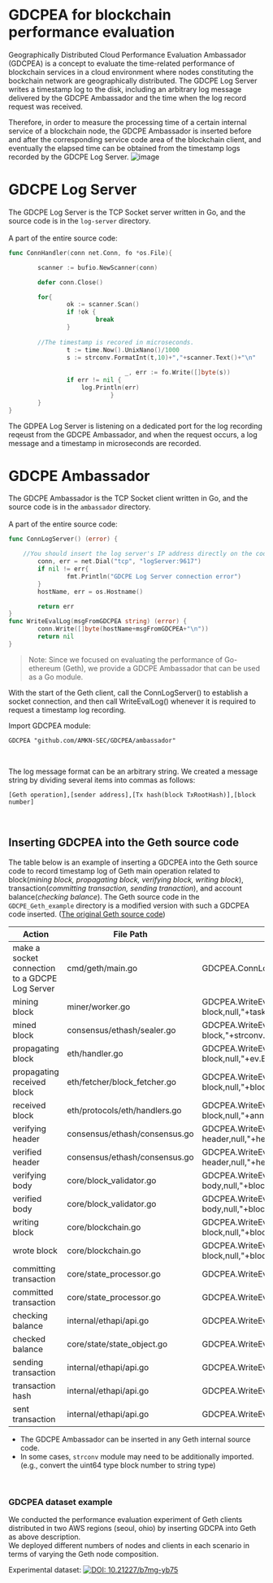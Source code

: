 # GDCPEA for blockchain performance evaluation
Geographically Distributed Cloud Performance Evaluation Ambassador (GDCPEA) is a concept to evaluate the time-related performance of blockchain services in a cloud environment where nodes constituting the bockchain network are geographically distributed. The GDCPE Log Server writes a timestamp log to the disk, including an arbitrary log message delivered by the GDCPE Ambassador and the time when the log record request was received.

Therefore, in order to measure the processing time of a certain internal service of a blockchain node, the GDCPE Ambassador is inserted before and after the corresponding service code area of the blockchain client, and eventually the elapsed time can be obtained from the timestamp logs recorded by the GDCPE Log Server.
![image](https://github.com/AMKNSEC-LAB/GDCPEA/assets/73007944/7c0ae473-82f8-4180-b9f7-0f4e64f177b5)

# GDCPE Log Server
The GDCPE Log Server is the TCP Socket server written in Go, and the source code is in the `log-server` directory.  
<br>
A part of the entire source code:
```go
func ConnHandler(conn net.Conn, fo *os.File){

        scanner := bufio.NewScanner(conn)

        defer conn.Close()

        for{
                ok := scanner.Scan()
                if !ok {
                        break
                }
		
		//The timestamp is recored in microseconds.
                t := time.Now().UnixNano()/1000
                s := strconv.FormatInt(t,10)+","+scanner.Text()+"\n"
                
								_, err := fo.Write([]byte(s))
                if err != nil {
	                log.Println(err)
						    }
        }
}
```
The GDPEA Log Server is listening on a dedicated port for the log recording reqeust from the GDCPE Ambassador, and when the request occurs, a log message and a timestamp in microseconds are recorded.
<br>

# GDCPE Ambassador
The GDCPE Ambassador is the TCP Socket client written in Go, and the source code is in the `ambassador` directory.  
<br>
A part of the entire source code:
```go
func ConnLogServer() (error) {

	//You should insert the log server's IP address directly on the code or map it to the DNS address within the host file.
        conn, err = net.Dial("tcp", "logServer:9617")
        if nil != err{
                fmt.Println("GDCPE Log Server connection error")
        }
        hostName, err = os.Hostname()

        return err
}
func WriteEvalLog(msgFromGDCPEA string) (error) {
        conn.Write([]byte(hostName+msgFromGDCPEA+"\n"))
        return nil
}
```
> Note: Since we focused on evaluating the performance of Go-ethereum (Geth), we provide a GDCPE Ambassador that can be used as a Go module.

With the start of the Geth client, call the ConnLogServer() to establish a socket connection, and then call WriteEvalLog() whenever it is required to request a timestamp log recording. 

Import GDCPEA module:
```angular2
GDCPEA "github.com/AMKN-SEC/GDCPEA/ambassador"
```

<br>

The log message format can be an arbitrary string. We created a message string by dividing several items into commas as follows:
```angular2
[Geth operation],[sender address],[Tx hash(block TxRootHash)],[block number]
```
<br>

## Inserting GDCPEA into the Geth source code
The table below is an example of inserting a GDCPEA into the Geth source code to record timestamp log of Geth main operation related to block(_mining block, propagating block, verifying block, writing block_), transaction(_committing transaction, sending tranaction_), and account balance(_checking balance_).
The Geth source code in the `GDCPE_Geth_example` directory is a modified version with such a GDCPEA code inserted. ([The original Geth source code](https://github.com/ethereum/go-ethereum.git))

| Action | File Path | GDCPEA Code / Log Message (Example) |
| --- | --- | --- |
| make a socket connection to a GDCPE Log Server | cmd/geth/main.go | GDCPEA.ConnLogServer() |
| mining block | miner/worker.go | GDCPEA.WriteEvalLog(",mining block,null,"+task.block.TxHash().String()+","+strconv.FormatUint(task.block.NumberU64(),10)) |
| mined block | consensus/ethash/sealer.go | GDCPEA.WriteEvalLog(",mined block,"+strconv.FormatInt(attempts,10)+","+block.TxHash().String()+","+strconv.FormatUint(number,10)) |
| propagating block | eth/handler.go | GDCPEA.WriteEvalLog(",propagating block,null,"+ev.Block.TxHash().String()+","+strconv.FormatUint(ev.Block.NumberU64(),10)) |
| propagating received block | eth/fetcher/block_fetcher.go | GDCPEA.WriteEvalLog(",propagating received block,null,"+block.Header().TxHash.String()+","+strconv.FormatUint(block.Header().Number.Uint64(),10)) |
| received block | eth/protocols/eth/handlers.go | GDCPEA.WriteEvalLog(",received block,null,"+ann.Block.TxHash().String()+","+strconv.FormatUint(ann.Block.NumberU64(),10)) |
| verifying header | consensus/ethash/consensus.go | GDCPEA.WriteEvalLog(",verifying header,null,"+header.TxHash.String()+","+strconv.FormatUint(header.Number.Uint64(),10)) |
| verified header | consensus/ethash/consensus.go | GDCPEA.WriteEvalLog(",verified header,null,"+header.TxHash.String()+","+strconv.FormatUint(header.Number.Uint64(),10)) |
| verifying body | core/block_validator.go | GDCPEA.WriteEvalLog(",verifying body,null,"+block.TxHash().String()+","+strconv.FormatUint(block.NumberU64(),10)) |
| verified body | core/block_validator.go | GDCPEA.WriteEvalLog(",verified body,null,"+block.TxHash().String()+","+strconv.FormatUint(block.NumberU64(),10)) |
| writing block | core/blockchain.go | GDCPEA.WriteEvalLog(",writing block,null,"+block.TxHash().String()+","+strconv.FormatUint(block.NumberU64(),10)) |
| wrote block | core/blockchain.go | GDCPEA.WriteEvalLog(",wrote block,null,"+block.TxHash().String()+","+strconv.FormatUint(block.NumberU64(),10)) |
| committing transaction | core/state_processor.go | GDCPEA.WriteEvalLog(",committing transaction,"+msg.From().String()+","+tx.Hash().String()+",null") |
| committed transaction | core/state_processor.go | GDCPEA.WriteEvalLog(",committed transaction,"+msg.From().String()+","+tx.Hash().String()+",null") |
| checking balance | internal/ethapi/api.go | GDCPEA.WriteEvalLog(",checking balance,"+address.String()+",null,null") |
| checked balance | core/state/state_object.go | GDCPEA.WriteEvalLog(",checked balance,"+s.address.String()+",null,null") |
| sending transaction | internal/ethapi/api.go | GDCPEA.WriteEvalLog(",sending transaction,"+args.From.String()+",null,null") |
| transaction hash | internal/ethapi/api.go | GDCPEA.WriteEvalLog(",transaction hash,"+args.From.String()+","+signed.Hash().String()+",null") |
| sent transaction | internal/ethapi/api.go | GDCPEA.WriteEvalLog(",sent transaction,null,"+tx.Hash().String()+",null") |

- The GDCPE Ambassador can be inserted in any Geth internal source code.
- In some cases, `strconv` module may need to be additionally imported. (e.g., convert the uint64 type block number to string type)
<br>

### GDCPEA dataset example
We conducted the performance evaluation experiment of Geth clients distributed in two AWS regions (seoul, ohio) by inserting GDCPA into Geth as above description.  
We deployed different numbers of nodes and clients in each scenario in terms of varying the Geth node composition.  

Experimental dataset: [![DOI: 10.21227/b7mg-yb75](https://zenodo.org/badge/doi/10.21227/b7mg-yb75.svg)](https://dx.doi.org/10.21227/b7mg-yb75)
